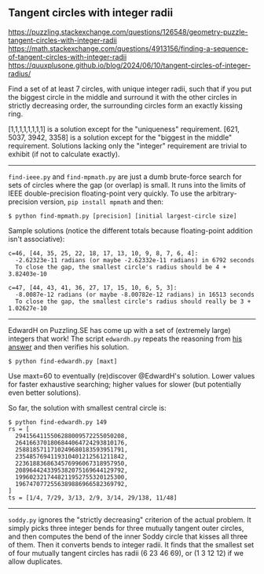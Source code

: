 ## Tangent circles with integer radii

https://puzzling.stackexchange.com/questions/126548/geometry-puzzle-tangent-circles-with-integer-radii
https://math.stackexchange.com/questions/4913156/finding-a-sequence-of-tangent-circles-with-integer-radii
https://quuxplusone.github.io/blog/2024/06/10/tangent-circles-of-integer-radius/

Find a set of at least 7 circles, with unique integer radii, such that if you put the biggest circle
in the middle and surround it with the other circles in strictly decreasing order, the surrounding
circles form an exactly kissing ring.

[1,1,1,1,1,1,1,1] is a solution except for the "uniqueness" requirement.
[621, 5037, 3942, 3358] is a solution except for the "biggest in the middle" requirement.
Solutions lacking only the "integer" requirement are trivial to exhibit (if not to calculate exactly).

----

`find-ieee.py` and `find-mpmath.py` are just a dumb brute-force search for sets of circles where the gap
(or overlap) is small. It runs into the limits of IEEE double-precision floating-point very quickly.
To use the arbitrary-precision version, `pip install mpmath` and then:

    $ python find-mpmath.py [precision] [initial largest-circle size]

Sample solutions (notice the different totals because floating-point addition isn't
associative):

    c=46, [44, 35, 25, 22, 18, 17, 13, 10, 9, 8, 7, 6, 4]:
      -2.62323e-11 radians (or maybe -2.62332e-11 radians) in 6792 seconds
      To close the gap, the smallest circle's radius should be 4 + 3.82403e-10

    c=47, [44, 43, 41, 36, 27, 17, 15, 10, 6, 5, 3]:
      -8.0087e-12 radians (or maybe -8.00782e-12 radians) in 16513 seconds
      To close the gap, the smallest circle's radius should really be 3 + 1.02627e-10

----

EdwardH on Puzzling.SE has come up with a set of (extremely large) integers that work!
The script `edwardh.py` repeats the reasoning from [his answer](https://puzzling.stackexchange.com/a/126674/3896)
and then verifies his solution.

    $ python find-edwardh.py [maxt]

Use maxt=60 to eventually (re)discover @EdwardH's solution. Lower values for faster
exhaustive searching; higher values for slower (but potentially even better solutions).

So far, the solution with smallest central circle is:

    $ python find-edwardh.py 149
    rs = [
      2941564115506288009572255050208,
      2641663701806844064724293810176,
      2588185711710249680183593951791,
      2354857694119310401212561211842,
      2236188368634576996067318957950,
      2089644243395382075169644129792,
      1996023217448211952755320125300,
      1967470772556389886966582369792,
    ]
    ts = [1/4, 7/29, 3/13, 2/9, 3/14, 29/138, 11/48]

----

`soddy.py` ignores the "strictly decreasing" criterion of the actual problem.
It simply picks three integer bends for three mutually tangent outer circles, and then
computes the bend of the inner Soddy circle that kisses all three of them. Then it converts
bends to integer radii. It finds that the smallest set of four mutually tangent circles
has radii (6 23 46 69), or (1 3 12 12) if we allow duplicates.
